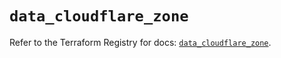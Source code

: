 # `data_cloudflare_zone`

Refer to the Terraform Registry for docs: [`data_cloudflare_zone`](https://registry.terraform.io/providers/cloudflare/cloudflare/4.48.0/docs/data-sources/zone).
